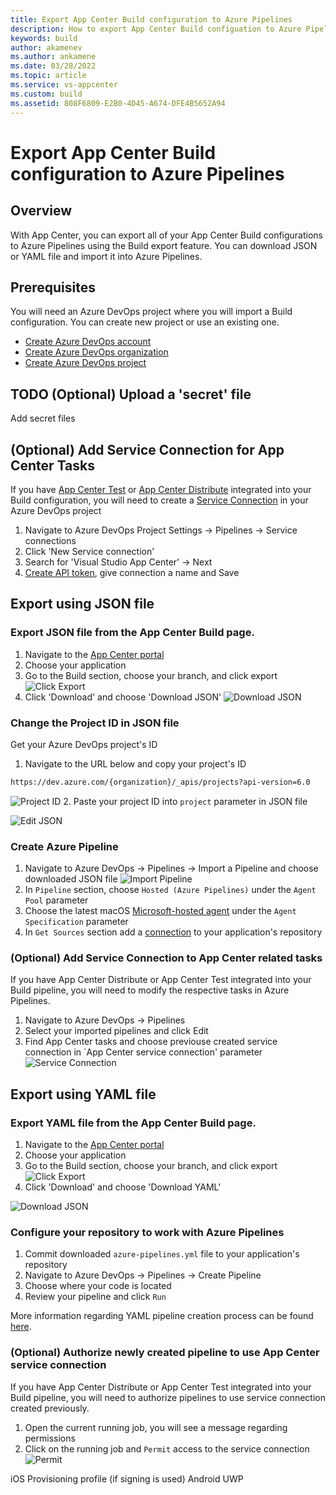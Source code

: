 ```yaml
---
title: Export App Center Build configuration to Azure Pipelines
description: How to export App Center Build configuation to Azure Pipelines 
keywords: build
author: akamenev
ms.author: ankamene
ms.date: 03/28/2022
ms.topic: article
ms.service: vs-appcenter
ms.custom: build
ms.assetid: 808F6809-E2B0-4D45-A674-DFE4B5652A94
---
```


# Export App Center Build configuration to Azure Pipelines

## Overview
With App Center, you can export all of your App Center Build configurations to Azure Pipelines using the Build export feature. You can download JSON or YAML file and import it into Azure Pipelines.

## Prerequisites
You will need an Azure DevOps project where you will import a Build configuration. You can create new project or use an existing one.
* [Create Azure DevOps account](https://docs.microsoft.com/en-us/azure/devops/user-guide/sign-up-invite-teammates)
* [Create Azure DevOps organization](https://docs.microsoft.com/en-us/azure/devops/organizations/accounts/create-organization)
* [Create Azure DevOps project](https://docs.microsoft.com/en-us/azure/devops/organizations/projects/create-project)

## TODO (Optional) Upload a 'secret' file
Add secret files

## (Optional) Add Service Connection for App Center Tasks
If you have [App Center Test](https://docs.microsoft.com/en-us/appcenter/build/build-test-integration) or [App Center Distribute](https://docs.microsoft.com/en-us/appcenter/build/build-to-store) integrated into your Build configuration, you will need to create a [Service Connection](https://docs.microsoft.com/en-us/azure/devops/pipelines/library/service-endpoints) in your Azure DevOps project
1. Navigate to Azure DevOps Project Settings -> Pipelines -> Service connections
2. Click 'New Service connection'
3. Search for 'Visual Studio App Center' -> Next
4. [Create API token](https://docs.microsoft.com/en-us/appcenter/api-docs/), give connection a name and Save

## Export using JSON file
### Export JSON file from the App Center Build page. 
1. Navigate to the [App Center portal](appcenter.ms)
2. Choose your application
3. Go to the Build section, choose your branch, and click export
![Click Export](images/export-ado-click.png)
4. Click 'Download' and choose 'Download JSON'
![Download JSON](images/export-ado-download-json.png)

### Change the Project ID in JSON file
Get your Azure DevOps project's ID
1. Navigate to the URL below and copy your project's ID
```bash
https://dev.azure.com/{organization}/_apis/projects?api-version=6.0
```
![Project ID](images/export-ado-api.png)
2. Paste your project ID into `project` parameter in JSON file

![Edit JSON](images/export-ado-edit-json.png)

### Create Azure Pipeline
1. Navigate to Azure DevOps -> Pipelines -> Import a Pipeline and choose downloaded JSON file
![Import Pipeline](images/export-ado-import-pipeline.png)
2. In `Pipeline` section, choose `Hosted (Azure Pipelines)` under the `Agent Pool` parameter
3. Choose the latest macOS [Microsoft-hosted agent](https://docs.microsoft.com/en-us/azure/devops/pipelines/agents/hosted) under the `Agent Specification` parameter
4. In `Get Sources` section add a [connection](https://docs.microsoft.com/en-us/azure/devops/pipelines/repos) to your application's repository

### (Optional) Add Service Connection to App Center related tasks
If you have App Center Distribute or App Center Test integrated into your Build pipeline, you will need to modify the respective tasks in Azure Pipelines.
1. Navigate to Azure DevOps -> Pipelines
2. Select your imported pipelines and click Edit
3. Find App Center tasks and choose previouse created service connection in  `App Center service connection' parameter
![Service Connection](images/export-ado-service-connection.png)

## Export using YAML file
### Export YAML file from the App Center Build page. 
1. Navigate to the [App Center portal](appcenter.ms)
2. Choose your application
3. Go to the Build section, choose your branch, and click export
![Click Export](images/export-ado-click.png)
4. Click 'Download' and choose 'Download YAML'

![Download JSON](images/export-ado-download-yaml.png)

### Configure your repository to work with Azure Pipelines
1. Commit downloaded `azure-pipelines.yml` file to your application's repository
2. Navigate to Azure DevOps -> Pipelines -> Create Pipeline
3. Choose where your code is located
4. Review your pipeline and click `Run`

More information regarding YAML pipeline creation process can be found [here](https://docs.microsoft.com/en-us/azure/devops/pipelines/get-started/pipelines-get-started?view=azure-devops#define-pipelines-using-yaml-syntax).

### (Optional) Authorize newly created pipeline to use App Center service connection
If you have App Center Distribute or App Center Test integrated into your Build pipeline, you will need to authorize pipelines to use service connection created previously.
1. Open the current running job, you will see a message regarding permissions
2. Click on the running job and `Permit` access to the service connection
![Permit](images/export-ado-permit.png)


iOS
Provisioning profile (if signing is used)
Android
UWP